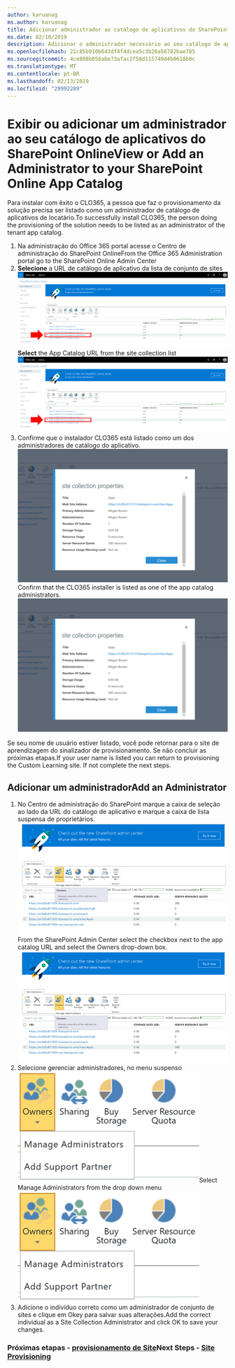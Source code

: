 ```yaml
---
author: karuanag
ms.author: karuanag
title: Adicionar administrador ao catálogo de aplicativos do SharePoint Online
ms.date: 02/10/2019
description: Adicionar o administrador necessário ao seu catálogo de aplicativos
ms.openlocfilehash: 21c85b910b643df4f4dcea5c3b26a56782bae785
ms.sourcegitcommit: 4ce808b058abe73afac2f58d115749d4b0618b0c
ms.translationtype: MT
ms.contentlocale: pt-BR
ms.lasthandoff: 02/13/2019
ms.locfileid: "29992289"
---
```

# <a name="view-or-add-an-administrator-to-your-sharepoint-online-app-catalog"></a><span data-ttu-id="f7b4c-103">Exibir ou adicionar um administrador ao seu catálogo de aplicativos do SharePoint Online</span><span class="sxs-lookup"><span data-stu-id="f7b4c-103">View or Add an Administrator to your SharePoint Online App Catalog</span></span>

<span data-ttu-id="f7b4c-104">Para instalar com êxito o CLO365, a pessoa que faz o provisionamento da solução precisa ser listado como um administrador de catálogo de aplicativos de locatário.</span><span class="sxs-lookup"><span data-stu-id="f7b4c-104">To successfully install CLO365, the person doing the provisioning of the solution needs to be listed as an administrator of the tenant app catalog.</span></span>

1. <span data-ttu-id="f7b4c-105">Na administração do Office 365 portal acesse o Centro de administração do SharePoint Online</span><span class="sxs-lookup"><span data-stu-id="f7b4c-105">From the Office 365 Administration portal go to the SharePoint Online Admin Center</span></span>
1. <span data-ttu-id="f7b4c-106">**Selecione** a URL de catálogo de aplicativo da lista de conjunto de sites ![appadmin_url.png](media/appadmin_url.png)</span><span class="sxs-lookup"><span data-stu-id="f7b4c-106">**Select** the App Catalog URL from the site collection list ![appadmin_url.png](media/appadmin_url.png)</span></span>
1. <span data-ttu-id="f7b4c-p101">Confirme que o instalador CLO365 está listado como um dos administradores de catálogo do aplicativo. ![appadmin_dialog.png](media/appadmin_dialog.png)</span><span class="sxs-lookup"><span data-stu-id="f7b4c-p101">Confirm that the CLO365 installer is listed as one of the app catalog administrators. ![appadmin_dialog.png](media/appadmin_dialog.png)</span></span>

<span data-ttu-id="f7b4c-p102">Se seu nome de usuário estiver listado, você pode retornar para o site de aprendizagem do sinalizador de provisionamento.  Se não concluir as próximas etapas.</span><span class="sxs-lookup"><span data-stu-id="f7b4c-p102">If your user name is listed you can return to provisioning the Custom Learning site.  If not complete the next steps.</span></span> 

## <a name="add-an-administrator"></a><span data-ttu-id="f7b4c-111">Adicionar um administrador</span><span class="sxs-lookup"><span data-stu-id="f7b4c-111">Add an Administrator</span></span>

1. <span data-ttu-id="f7b4c-p103">No Centro de administração do SharePoint marque a caixa de seleção ao lado da URL do catálogo de aplicativo e marque a caixa de lista suspensa de proprietários. ![appadmin_owner.png](media/appadmin_owner.png)</span><span class="sxs-lookup"><span data-stu-id="f7b4c-p103">From the SharePoint Admin Center select the checkbox next to the app catalog URL and select the Owners drop-down box. ![appadmin_owner.png](media/appadmin_owner.png)</span></span>
1. <span data-ttu-id="f7b4c-114">Selecione gerenciar administradores, no menu suspenso ![appadmin_owner.png](media/appadmin_manage.png)</span><span class="sxs-lookup"><span data-stu-id="f7b4c-114">Select Manage Administrators from the drop down menu ![appadmin_owner.png](media/appadmin_manage.png)</span></span>
1. <span data-ttu-id="f7b4c-115">Adicione o indivíduo correto como um administrador de conjunto de sites e clique em Okey para salvar suas alterações.</span><span class="sxs-lookup"><span data-stu-id="f7b4c-115">Add the correct individual as a Site Collection Administrator and click OK to save your changes.</span></span>

### <a name="next-steps---site-provisioninginstallsitepackagemd"></a><span data-ttu-id="f7b4c-116">Próximas etapas - [provisionamento de Site](installsitepackage.md)</span><span class="sxs-lookup"><span data-stu-id="f7b4c-116">Next Steps - [Site Provisioning](installsitepackage.md)</span></span>
